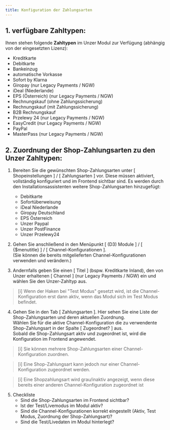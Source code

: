 ```yaml
---
title: Konfiguration der Zahlungsarten
---
```


## 1. verfügbare Zahltypen:
Ihnen stehen folgende **Zahltypen** im Unzer Modul zur Verfügung (abhängig von der eingesetzten Lizenz):
- Kreditkarte
- Debitkarte
- Bankeinzug
- automatische Vorkasse
- Sofort by Klarna
- Giropay (nur Legacy Payments / NGW)
- iDeal (Niederlande)
- EPS (Österreich) (nur Legacy Payments / NGW)
- Rechnungskauf (ohne Zahlungssicherung)
- Rechnungskauf (mit Zahlungssicherung)
- B2B Rechnungskauf
- Przelewy 24 (nur Legacy Payments / NGW)
- EasyCredit (nur Legacy Payments / NGW)
- PayPal
- MasterPass (nur Legacy Payments / NGW)

## 2. Zuordnung der Shop-Zahlungsarten zu den Unzer Zahltypen:
1. Bereiten Sie die gewünschten Shop-Zahlungsarten unter [ Shopeinstellungen ] / [ Zahlungsarten ] vor.
    Diese müssen aktiviert, vollständig konfiguriert und im Frontend sichtbar sind.
    Es werden durch den Installationsassistenten weitere Shop-Zahlungsarten hinzugefügt:
    - Debitkarte
    - Sofortüberweisung
    - iDeal Niederlande
    - Giropay Deutschland
    - EPS Österreich
    - Unzer Paypal
    - Unzer PostFinance
    - Unzer Przelewy24

2. Gehen Sie anschließend in den Menüpunkt [ (D3) Module ] / [ {$menutitle} ] / [ Channel-Konfigurationen ].  
(Sie können die bereits mitgelieferten Channel-Konfigurationen verwenden und verändern.)  
3. Andernfalls geben Sie einen [ Titel ] (bspw. Kreditkarte Inland), den von Unzer erhaltenen [ Channel ] (nur Legacy Payments / NGW) ein und wählen Sie den Unzer-Zahltyp aus.  

> [i] Wenn der Haken bei "Test Modus" gesetzt wird, ist die Channel-Konfiguration erst dann aktiv, wenn das Modul sich im Test Modus befindet. 

4. Gehen Sie in den Tab [ Zahlungsarten ]. Hier sehen Sie eine Liste der Shop-Zahlungsarten und deren aktuellen Zuordnung.  
    Wählen Sie für die aktive Channel-Konfiguration die zu verwendente Shop-Zahlungsart in der Spalte [ Zugeordnet? ] aus.  
    Sobald die Shop-Zahlungsart aktiv und zugeordnet ist, wird die Konfiguration im Frontend angewendet.
> [i] Sie können mehrere Shop-Zahlungsarten einer Channel-Konfiguration zuordnen. 
 
> [i] Eine Shop-Zahlungsart kann jedoch nur einer Channel-Konfiguration zugeordnet werden.
 
> [i] Eine Shopzahlungsart wird grau/inaktiv angezeigt, wenn diese bereits einer anderen Channel-Konfiguration zugeordnet ist

5. Checkliste
    - Sind die Shop-Zahlungsarten im Frontend sichtbar?
    - Ist der Test/Livemodus im Modul aktiv? 
    - Sind die Channel-Konfigurationen korrekt eingestellt (Aktiv, Test Modus, Zuordnung der Shop-Zahlungsart)?
    - Sind die Test/Livedaten im Modul hinterlegt?
